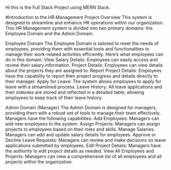 Hi this is the Full Stack Project using MERN Stack.

#Introduction to the HR Management Project
Overview
This system is designed to streamline and enhance HR operations within our organization. This HR Management system is divided into two primary domains: the Employee Domain and the Admin Domain.

Employee Domain
The Employee Domain is tailored to meet the needs of employees, providing them with essential tools and functionalities to manage their work-related activities efficiently. Here’s what employees can do in this domain:
View Salary Details: Employees can easily access and review their salary information.
Project Details: Employees can view details about the projects they are assigned to.
Report Project Details: Employees have the capability to report their project progress and details directly to their manager.
Apply for Leave: The system allows employees to apply for leave with a streamlined process.
Leave History: All leave applications and their statuses are stored and reflected in a detailed table, allowing employees to keep track of their leave history.

Admin Domain (Manager)
The Admin Domain is designed for managers, providing them with a robust set of tools to manage their team effectively. Managers have the following capabilities:
Add Employees: Managers can add new employees to the system.
Assign Projects: Managers can assign projects to employees based on their roles and skills.
Manage Salaries: Managers can add and update salary details for employees.
Approve or Decline Leave Requests: Managers can review and make decisions on leave applications submitted by employees.
Edit Project Details: Managers have the authority to edit project details as needed.
View All Employees and Projects: Managers can view a comprehensive list of all employees and all projects within the organization.
